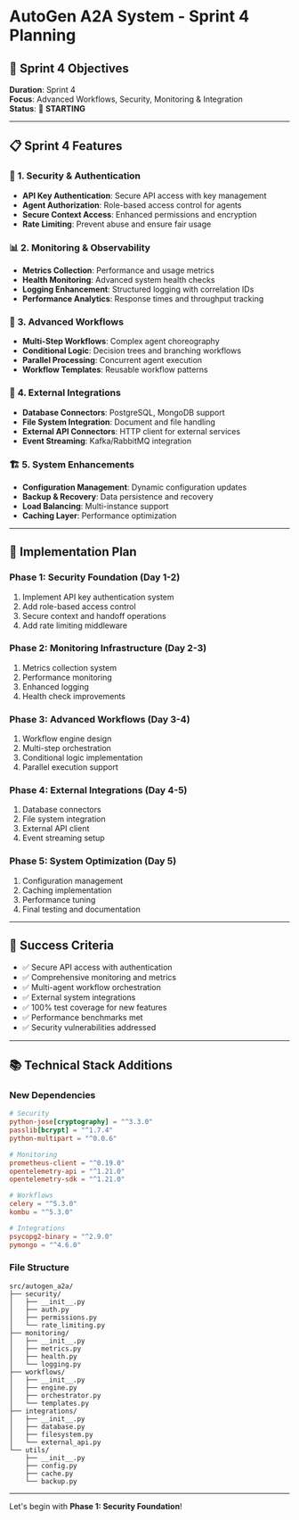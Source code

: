 # AutoGen A2A System - Sprint 4 Planning

## 🎯 Sprint 4 Objectives

**Duration**: Sprint 4  
**Focus**: Advanced Workflows, Security, Monitoring & Integration  
**Status**: 🚀 **STARTING**

---

## 📋 Sprint 4 Features

### 🔐 **1. Security & Authentication**
- **API Key Authentication**: Secure API access with key management
- **Agent Authorization**: Role-based access control for agents
- **Secure Context Access**: Enhanced permissions and encryption
- **Rate Limiting**: Prevent abuse and ensure fair usage

### 📊 **2. Monitoring & Observability**
- **Metrics Collection**: Performance and usage metrics
- **Health Monitoring**: Advanced system health checks
- **Logging Enhancement**: Structured logging with correlation IDs
- **Performance Analytics**: Response times and throughput tracking

### 🔄 **3. Advanced Workflows**
- **Multi-Step Workflows**: Complex agent choreography
- **Conditional Logic**: Decision trees and branching workflows
- **Parallel Processing**: Concurrent agent execution
- **Workflow Templates**: Reusable workflow patterns

### 🔌 **4. External Integrations**
- **Database Connectors**: PostgreSQL, MongoDB support
- **File System Integration**: Document and file handling
- **External API Connectors**: HTTP client for external services
- **Event Streaming**: Kafka/RabbitMQ integration

### 🏗️ **5. System Enhancements**
- **Configuration Management**: Dynamic configuration updates
- **Backup & Recovery**: Data persistence and recovery
- **Load Balancing**: Multi-instance support
- **Caching Layer**: Performance optimization

---

## 🚀 Implementation Plan

### **Phase 1: Security Foundation** (Day 1-2)
1. Implement API key authentication system
2. Add role-based access control
3. Secure context and handoff operations
4. Add rate limiting middleware

### **Phase 2: Monitoring Infrastructure** (Day 2-3)
1. Metrics collection system
2. Performance monitoring
3. Enhanced logging
4. Health check improvements

### **Phase 3: Advanced Workflows** (Day 3-4)
1. Workflow engine design
2. Multi-step orchestration
3. Conditional logic implementation
4. Parallel execution support

### **Phase 4: External Integrations** (Day 4-5)
1. Database connectors
2. File system integration
3. External API client
4. Event streaming setup

### **Phase 5: System Optimization** (Day 5)
1. Configuration management
2. Caching implementation
3. Performance tuning
4. Final testing and documentation

---

## 🎯 Success Criteria

- ✅ Secure API access with authentication
- ✅ Comprehensive monitoring and metrics
- ✅ Multi-agent workflow orchestration
- ✅ External system integrations
- ✅ 100% test coverage for new features
- ✅ Performance benchmarks met
- ✅ Security vulnerabilities addressed

---

## 📚 Technical Stack Additions

### **New Dependencies**
```toml
# Security
python-jose[cryptography] = "^3.3.0"
passlib[bcrypt] = "^1.7.4"
python-multipart = "^0.0.6"

# Monitoring
prometheus-client = "^0.19.0"
opentelemetry-api = "^1.21.0"
opentelemetry-sdk = "^1.21.0"

# Workflows
celery = "^5.3.0"
kombu = "^5.3.0"

# Integrations
psycopg2-binary = "^2.9.0"
pymongo = "^4.6.0"
```

### **File Structure**
```
src/autogen_a2a/
├── security/
│   ├── __init__.py
│   ├── auth.py
│   ├── permissions.py
│   └── rate_limiting.py
├── monitoring/
│   ├── __init__.py
│   ├── metrics.py
│   ├── health.py
│   └── logging.py
├── workflows/
│   ├── __init__.py
│   ├── engine.py
│   ├── orchestrator.py
│   └── templates.py
├── integrations/
│   ├── __init__.py
│   ├── database.py
│   ├── filesystem.py
│   └── external_api.py
└── utils/
    ├── __init__.py
    ├── config.py
    ├── cache.py
    └── backup.py
```

---

Let's begin with **Phase 1: Security Foundation**!

